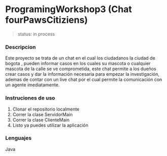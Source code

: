 # ProgramingWorkshop3 (Chat fourPawsCitiziens) 

>status: in process 

### Descripcion 
Este proyecto se trata de un chat en el cual los ciudadanos la ciudad de bogota , pueden informar casos en los cuales su mascota o cualquier mascota de la calle se ve comprometida, este chat permite a los dueños crear casos y dar la información necesaria para empezar la investigación, ademas de contar con un live chat por el cual permite la comunicación con un agente imediatamente. 


### Instruciones de uso 
1. Clonar el repositorio localmente 
2. Correr la clase ServidorMain 
3. Correr la clase ClienteMain 
4. Listo ya puedes utilizar la aplicación 


### Lenguajes
Java
